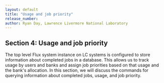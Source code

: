 ```yaml
---
layout: default
title: "Usage and job priority"
release_number:
author: Ryan Day, Lawrence Livermore National Laboratory
---
```


## Section 4: Usage and job priority
The top level Flux system instance on LC systems is configured to store information about completed jobs in a database. This allows us to track usage by users and banks and assign job priorities based on that usage and the bank's allocation. In this section, we will discuss the commands for querying information about completed jobs, usage, and job priority.

